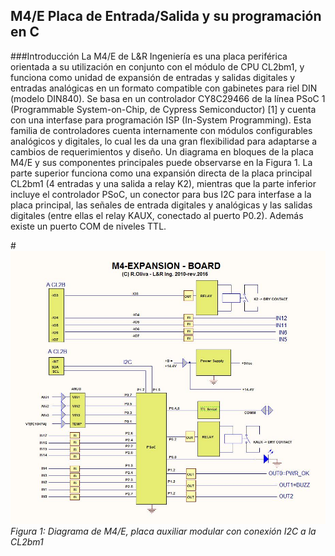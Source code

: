 ## M4/E Placa de Entrada/Salida y su programación en C

###Introducción
La M4/E de L&R Ingeniería es una placa periférica orientada a su utilización en conjunto con el módulo de CPU CL2bm1, y funciona como unidad de expansión de entradas y salidas digitales y entradas analógicas en un formato compatible con gabinetes para riel DIN (modelo DIN840). Se basa en un controlador CY8C29466 de la línea PSoC 1 (Programmable System-on-Chip, de Cypress Semiconductor) [1] y cuenta con una interfase para programación ISP (In-System Programming). Esta familia de controladores cuenta internamente con módulos configurables analógicos y digitales, lo cual les da una gran flexibilidad para adaptarse a cambios de requerimientos y diseño. Un diagrama en bloques de la placa M4/E y sus componentes principales puede observarse en la Figura 1. La parte superior funciona como una expansión directa de la placa principal CL2bm1 (4 entradas y una salida a relay K2), mientras que la parte inferior incluye el controlador PSoC, un conector para bus I2C para interfase a la placa principal, las señales de entrada digitales y analógicas y las salidas digitales (entre ellas el relay KAUX, conectado al puerto P0.2). Además existe un puerto COM de niveles TTL.

#![Figura 1: Diagrama de M4/E, placa auxiliar modular con conexión I2C a la CL2bm1](https://raw.githubusercontent.com/LyRIng/PlacaM4-E/master/M4-Expansion_Board.jpg)
*Figura 1: Diagrama de M4/E, placa auxiliar modular con conexión I2C a la CL2bm1*
